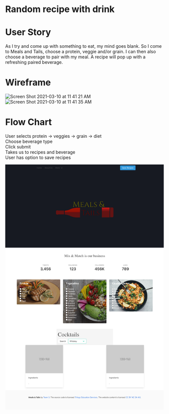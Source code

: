 # Random recipe with drink


# User Story
As I try and come up with something to eat, my mind goes blank. So I come to Meals and Tails, choose a protein, veggie and/or grain. I can then also choose a beverage to pair with my meal. A recipe will pop up with a refreshing paired beverage.

# Wireframe
![Screen Shot 2021-03-10 at 11 41 21 AM](https://user-images.githubusercontent.com/78819536/110681131-b4016580-8196-11eb-8348-3491150096b0.png)
![Screen Shot 2021-03-10 at 11 41 35 AM](https://user-images.githubusercontent.com/78819536/110681144-b8c61980-8196-11eb-8494-28b67276c40f.png)


# Flow Chart
User selects protein -> veggies -> grain -> diet <br>
Choose beverage type <br>
Click submit <br>
Takes us to recipes and beverage <br>
User has option to save recipes <br>


![screentshot](./images/screenshot.png)